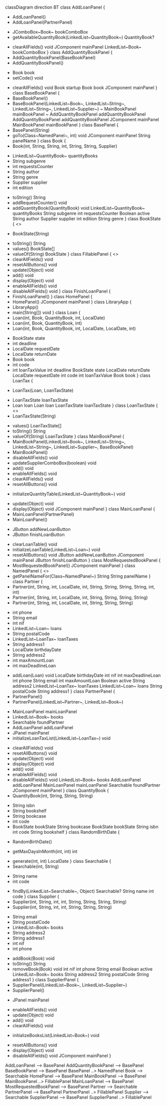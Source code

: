 classDiagram
direction BT
class AddLoanPanel {
  + AddLoanPanel() 
  + AddLoanPanel(PartnerPanel) 
  - JComboBox~Book~ bookComboBox
  - getAvailableQuantityBook(LinkedList~QuantityBook~) QuantityBook?
  + clearAllFields() void
   JComponent mainPanel
   LinkedList~Book~ bookComboBox
}
class AddQuantityBookPanel {
  + AddQuantityBookPanel(BaseBookPanel) 
  + AddQuantityBookPanel() 
  - Book book
  - setCode() void
  + clearAllFields() void
   Book startup
   Book book
   JComponent mainPanel
}
class BaseBookPanel {
  + BaseBookPanel() 
  + BaseBookPanel(LinkedList~Book~, LinkedList~String~, LinkedList~String~, LinkedList~Supplier~) 
  ~ MainBookPanel mainBookPanel
  ~ AddQuantityBookPanel addQuantityBookPanel
   AddQuantityBookPanel addQuantityBookPanel
   JComponent mainPanel
   MainBookPanel mainBookPanel
}
class BasePanel {
  + BasePanel(String) 
  + goTo(Class~NamedPanel~, int) void
   JComponent mainPanel
   String panelName
}
class Book {
  + Book(int, String, String, int, String, String, Supplier) 
  - LinkedList~QuantityBook~ quantityBooks
  - String subgenre
  - int requestsCounter
  - String author
  - String genre
  - Supplier supplier
  - int edition
  + toString() String
  + addRequestCounter() void
  + addQuantityBook(QuantityBook) void
   LinkedList~QuantityBook~ quantityBooks
   String subgenre
   int requestsCounter
   Boolean active
   String author
   Supplier supplier
   int edition
   String genre
}
class BookState {
<<enumeration>>
  - BookState(String) 
  + toString() String
  + values() BookState[]
  + valueOf(String) BookState
}
class FillablePanel {
<<Interface>>
  + clearAllFields() void
  + resetAllButtons() void
  + update(Object) void
  + add() void
  + display(Object) void
  + enableAllFields() void
  + disableAllFields() void
}
class FinishLoanPanel {
  + FinishLoanPanel() 
}
class HomePanel {
  + HomePanel() 
   JComponent mainPanel
}
class LibraryApp {
  + LibraryApp() 
  + main(String[]) void
}
class Loan {
  + Loan(int, Book, QuantityBook, int, LocalDate) 
  + Loan(int, Book, QuantityBook, int) 
  + Loan(int, Book, QuantityBook, int, LocalDate, LocalDate, int) 
  - BookState state
  - int deadline
  - LocalDate requestDate
  - LocalDate returnDate
  - Book book
  - int code
  - int loanTaxValue
   int deadline
   BookState state
   LocalDate returnDate
   LocalDate requestDate
   int code
   int loanTaxValue
   Book book
}
class LoanTax {
  + LoanTax(Loan, LoanTaxState) 
  - LoanTaxState loanTaxState
  - Loan loan
   Loan loan
   LoanTaxState loanTaxState
}
class LoanTaxState {
<<enumeration>>
  - LoanTaxState(String) 
  + values() LoanTaxState[]
  + toString() String
  + valueOf(String) LoanTaxState
}
class MainBookPanel {
  + MainBookPanel(LinkedList~Book~, LinkedList~String~, LinkedList~String~, LinkedList~Supplier~, BaseBookPanel) 
  + MainBookPanel() 
  + disableAllFields() void
  + updateSupplierComboBox(boolean) void
  + add() void
  + enableAllFields() void
  + clearAllFields() void
  + resetAllButtons() void
  - initializeQuantityTable(LinkedList~QuantityBook~) void
  + update(Object) void
  + display(Object) void
   JComponent mainPanel
}
class MainLoanPanel {
  + MainLoanPanel(PartnerPanel) 
  + MainLoanPanel() 
  - JButton addNewLoanButton
  - JButton finishLoanButton
  + clearLoanTable() void
  + initializeLoanTable(LinkedList~Loan~) void
  + resetAllButtons() void
   JButton addNewLoanButton
   JComponent mainPanel
   JButton finishLoanButton
}
class MostRequestedBookPanel {
  + MostRequestedBookPanel() 
   JComponent mainPanel
}
class NamedPanel {
<<Interface>>
  + getPanelNameFor(Class~NamedPanel~) String
   String panelName
}
class Partner {
  + Partner(int, String, int, LocalDate, int, String, String, String, String, int, int) 
  + Partner(int, String, int, LocalDate, int, String, String, String, String) 
  + Partner(int, String, int, LocalDate, int, String, String, String) 
  - int phone
  - String email
  - int nif
  - LinkedList~Loan~ loans
  - String postalCode
  - LinkedList~LoanTax~ loanTaxes
  - String address1
  - LocalDate birthdayDate
  - String address2
  - int maxAmountLoan
  - int maxDeadlineLoan
  + addLoan(Loan) void
   LocalDate birthdayDate
   int nif
   int maxDeadlineLoan
   int phone
   String email
   int maxAmountLoan
   Boolean active
   String address2
   LinkedList~LoanTax~ loanTaxes
   LinkedList~Loan~ loans
   String postalCode
   String address1
}
class PartnerPanel {
  + PartnerPanel() 
  + PartnerPanel(LinkedList~Partner~, LinkedList~Book~) 
  - MainLoanPanel mainLoanPanel
  - LinkedList~Book~ books
  - Searchable foundPartner
  - AddLoanPanel addLoanPanel
  - JPanel mainPanel
  - initializeLoanTaxList(LinkedList~LoanTax~) void
  + clearAllFields() void
  + resetAllButtons() void
  + update(Object) void
  + display(Object) void
  + add() void
  + enableAllFields() void
  + disableAllFields() void
   LinkedList~Book~ books
   AddLoanPanel addLoanPanel
   MainLoanPanel mainLoanPanel
   Searchable foundPartner
   JComponent mainPanel
}
class QuantityBook {
  + QuantityBook(int, String, String, String) 
  - String isbn
  - String bookshelf
  - String bookcase
  - int code
  - BookState bookState
   String bookcase
   BookState bookState
   String isbn
   int code
   String bookshelf
}
class RandomBirthDate {
  + RandomBirthDate() 
  - getMaxDaysInMonth(int, int) int
  + generate(int, int) LocalDate
}
class Searchable {
  + Searchable(int, String) 
  - String name
  - int code
  + findBy(LinkedList~Searchable~, Object) Searchable?
   String name
   int code
}
class Supplier {
  + Supplier(int, String, int, int, String, String, String, String) 
  + Supplier(int, String, int, int, String, String, String) 
  - String email
  - String postalCode
  - LinkedList~Book~ books
  - String address2
  - String address1
  - int nif
  - int phone
  + addBook(Book) void
  + toString() String
  + removeBook(Book) void
   int nif
   int phone
   String email
   Boolean active
   LinkedList~Book~ books
   String address2
   String postalCode
   String address1
}
class SupplierPanel {
  + SupplierPanel(LinkedList~Book~, LinkedList~Supplier~) 
  + SupplierPanel() 
  - JPanel mainPanel
  + enableAllFields() void
  + update(Object) void
  + add() void
  + clearAllFields() void
  - initializeBooksList(LinkedList~Book~) void
  + resetAllButtons() void
  + display(Object) void
  + disableAllFields() void
   JComponent mainPanel
}

AddLoanPanel  -->  BasePanel 
AddQuantityBookPanel  -->  BasePanel 
BaseBookPanel  -->  BasePanel 
BasePanel  ..>  NamedPanel 
Book  -->  Searchable 
HomePanel  -->  BasePanel 
MainBookPanel  -->  BasePanel 
MainBookPanel  ..>  FillablePanel 
MainLoanPanel  -->  BasePanel 
MostRequestedBookPanel  -->  BasePanel 
Partner  -->  Searchable 
PartnerPanel  -->  BasePanel 
PartnerPanel  ..>  FillablePanel 
Supplier  -->  Searchable 
SupplierPanel  -->  BasePanel 
SupplierPanel  ..>  FillablePanel 
